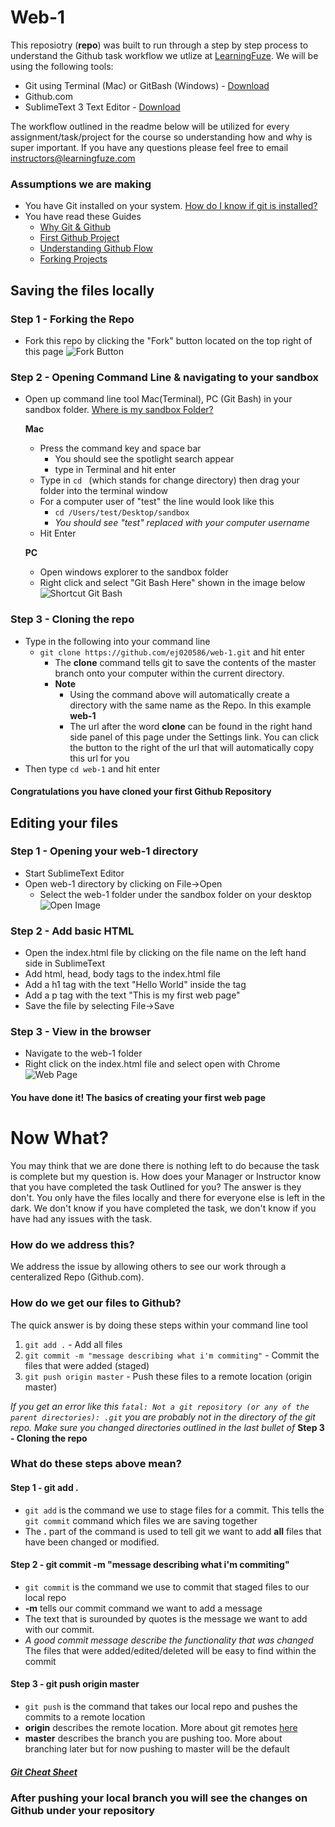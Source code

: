 # Web-1

This reposiotry (**repo**) was built to run through a step by step process to understand the Github task workflow we utlize at [LearningFuze](http://learningfuze.com). We will be using the following tools:
- Git using Terminal (Mac) or GitBash (Windows) - [Download](http://git-scm.com/downloads)
- Github.com
- SublimeText 3 Text Editor - <a href="http://www.sublimetext.com/3" target="_blank">Download</a>

The workflow outlined in the readme below will be utilized for every assignment/task/project for the course so understanding how and why is super important. If you have any questions please feel free to email instructors@learningfuze.com


### Assumptions we are making
- You have Git installed on your system. <a href="http://lmgtfy.com/?q=how+do+i+know+if+git+is+installed+on+my+computer" target="_blank">How do I know if git is installed?</a>
- You have read these Guides
	- [Why Git & Github](https://docs.google.com/document/d/1Kyrj_xEXGja4R_-syhBuoYLo53urUIL_YDNEi56Qi9w/pub)
	- [First Github Project](https://guides.github.com/activities/hello-world/)
	- [Understanding Github Flow](https://guides.github.com/introduction/flow/)
	- [Forking Projects](https://guides.github.com/activities/forking/)

## Saving the files locally

### Step 1 - Forking the Repo
- Fork this repo by clicking the "Fork" button located on the top right of this page
	![Fork Button](https://github.com/ej020586/web-1/blob/assets/assets/fork.jpg?raw=true)

### Step 2 - Opening Command Line & navigating to your sandbox
- Open up command line tool Mac(Terminal), PC (Git Bash) in your sandbox folder. <a href="https://docs.google.com/document/d/1GYqDtY12-RgzrbbHzY7kqxpqP_y_X6c5sNKH9NLqMPM/pub" target="_blank">Where is my sandbox Folder?</a>
	
	**Mac**
	- Press the command key and space bar
		- You should see the spotlight search appear
		- type in Terminal and hit enter
	- Type in `cd ` (which stands for change directory) then drag your folder into the terminal window
	- For a computer user of "test" the line would look like this
		- `cd /Users/test/Desktop/sandbox`
		- *You should see "test" replaced with your computer username*
	- Hit Enter

	**PC**
	- Open windows explorer to the sandbox folder
	- Right click and select "Git Bash Here" shown in the image below
	![Shortcut Git Bash](https://lostechies.com/jasonmeridth/files/2011/03/image_thumb_70716233.png)

### Step 3 - Cloning the repo
- Type in the following into your command line 
	- `git clone https://github.com/ej020586/web-1.git` and hit enter
		- The **clone** command tells git to save the contents of the master branch onto your computer within the current directory.
		- **Note**
			- Using the command above will automatically create a directory with the same name as the Repo. In this example **web-1**
			- The url after the word **clone** can be found in the right hand side panel of this page under the Settings link. You can click the button to the right of the url that will automatically copy this url for you
- Then type `cd web-1` and hit enter

#### Congratulations you have cloned your first Github Repository

## Editing your files

### Step 1 - Opening your web-1 directory

- Start SublimeText Editor
- Open web-1 directory by clicking on File->Open
	- Select the web-1 folder under the sandbox folder on your desktop
	![Open Image](https://github.com/ej020586/web-1/blob/assets/assets/open.jpg?raw=true)

### Step 2 - Add basic HTML
- Open the index.html file by clicking on the file name on the left hand side in SublimeText
- Add html, head, body tags to the index.html file
- Add a h1 tag with the text "Hello World" inside the tag
- Add a p tag with the text "This is my first web page"
- Save the file by selecting File->Save

### Step 3 - View in the browser
- Navigate to the web-1 folder
- Right click on the index.html file and select open with Chrome
![Web Page](https://github.com/ej020586/web-1/blob/assets/assets/web-page.jpg?raw=true)

#### You have done it! The basics of creating your first web page

# Now What?
You may think that we are done there is nothing left to do because the task is complete but my question is. How does your Manager or Instructor know that you have completed the task Outlined for you? The answer is they don't. You only have the files locally and there for everyone else is left in the dark. We don't know if you have completed the task, we don't know if you have had any issues with the task.

### How do we address this?
We address the issue by allowing others to see our work through a centeralized Repo (Github.com).

### How do we get our files to Github?

The quick answer is by doing these steps within your command line tool

1. `git add .` - Add all files
2. `git commit -m "message describing what i'm commiting"` - Commit the files that were added (staged)
3. `git push origin master` - Push these files to a remote location (origin master)

*If you get an error like this `fatal: Not a git repository (or any of the parent directories): .git` you are probably not in the directory of the git repo. Make sure you changed directories outlined in the last bullet of* **Step 3 - Cloning the repo** 

### What do these steps above mean?

#### Step 1 - git add .
- `git add` is the command we use to stage files for a commit. This tells the `git commit` command which files we are saving together
- The **.** part of the command is used to tell git we want to add **all** files that have been changed or modified.

#### Step 2 - git commit -m "message describing what i'm commiting"
- `git commit` is the command we use to commit that staged files to our local repo
- **-m** tells our commit command we want to add a message
- The text that is surounded by quotes is the message we want to add with our commit.
- *A good commit message describe the functionality that was changed* The files that were added/edited/deleted will be easy to find within the commit

#### Step 3 - git push origin master
- `git push` is the command that takes our local repo and pushes the commits to a remote location
- **origin** describes the remote location. More about git remotes [here](http://git-scm.com/book/en/v2/Git-Basics-Working-with-Remotes)
- **master** describes the branch you are pushing too. More about branching later but for now pushing to master will be the default

##### <a href="https://training.github.com/kit/downloads/github-git-cheat-sheet.pdf" target="_blank">Git Cheat Sheet</a>

### After pushing your local branch you will see the changes on Github under your repository


